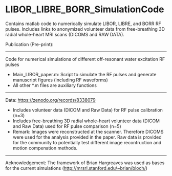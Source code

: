 # LIBOR_LIBRE_BORR_SimulationCode
Contains matlab code to numerically simulate LIBOR, LIBRE, and BORR RF pulses. Includes links to anonymized volunteer data from free-breathing 3D radial whole-heart MRI scans (DICOMS and RAW DATA).

Publication (Pre-print):

********************
Code for numerical simulations of different off-resonant water excitation RF pulses
- Main_LIBOR_paper.m: Script to simulate the RF pulses and generate manuscript figures (including RF waveforms)
- All other *.m files are auxiliary functions
***************
Data: https://zenodo.org/records/8338079
- Includes volunteer data (DICOM and Raw Data) for RF pulse calibration (n=3)
- Includes free-breathing 3D radial whole-heart volunteer data (DICOM and Raw Data) used for RF pulse comparison (n=5)
- Remark: Images were reconstructed at the scanner. Therefore  DICOMS were used for the analysis provided in the paper. Raw data is provided for the community to potentially test different image recontruction and motion compenation methods.
**************
Acknowledgement:
The framework of Brian Hargreaves was used as bases for the current simulations (http://mrsrl.stanford.edu/~brian/bloch/)
